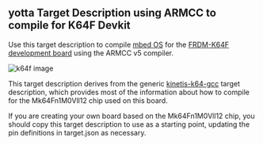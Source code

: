 ## yotta Target Description using ARMCC to compile for K64F Devkit

Use this target description to compile [mbed
OS](http://www.mbed.com/en/development/software/mbed-os/) for the [FRDM-K64F
development
board](http://www.mbed.com/en/development/hardware/boards/freescale/frdm_k64f/)
using the ARMCC v5 compiler.

![k64f image](https://mbed-media.s3.amazonaws.com/k64f_image_v1.JPG.250x250_q85.jpg)

This target description derives from the generic
[kinetis-k64-gcc](https://github.com/ARMmbed/target-kinetis-k64-armcc) target
description, which provides most of the information about how to compile for
the Mk64Fn1M0Vll12 chip used on this board.

If you are creating your own board based on the Mk64Fn1M0Vll12 chip, you should
copy this target description to use as a starting point, updating the pin
definitions in target.json as necessary.
